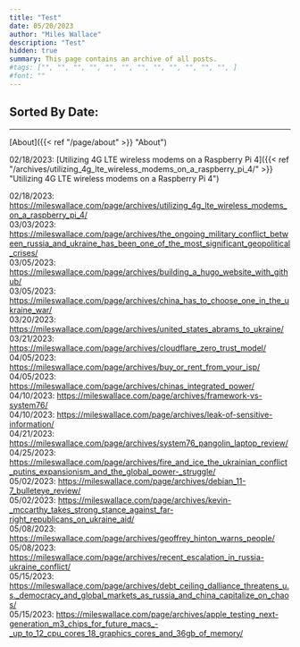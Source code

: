 ```yaml
---
title: "Test"
date: 05/20/2023
author: "Miles Wallace"
description: "Test"
hidden: true
summary: This page contains an archive of all posts.
#tags: ["", "", "", "", "", "", "", "", "", "", "", "", ]
#font: ""
---
```


## Sorted By Date:
____

[About]({{< ref "/page/about" >}} "About")

02/18/2023: [Utilizing 4G LTE wireless modems on a Raspberry Pi 4]({{< ref "/archives/utilizing_4g_lte_wireless_modems_on_a_raspberry_pi_4/" >}} "Utilizing 4G LTE wireless modems on a Raspberry Pi 4")


02/18/2023: https://mileswallace.com/page/archives/utilizing_4g_lte_wireless_modems_on_a_raspberry_pi_4/      
03/03/2023: https://mileswallace.com/page/archives/the_ongoing_military_conflict_between_russia_and_ukraine_has_been_one_of_the_most_significant_geopolitical_crises/  
03/05/2023: https://mileswallace.com/page/archives/building_a_hugo_website_with_github/   
03/05/2023: https://mileswallace.com/page/archives/china_has_to_choose_one_in_the_ukraine_war/    
03/20/2023: https://mileswallace.com/page/archives/united_states_abrams_to_ukraine/  
03/21/2023: https://mileswallace.com/page/archives/cloudflare_zero_trust_model/  
04/05/2023: https://mileswallace.com/page/archives/buy_or_rent_from_your_isp/  
04/05/2023: https://mileswallace.com/page/archives/chinas_integrated_power/    
04/10/2023: https://mileswallace.com/page/archives/framework-vs-system76/  
04/10/2023: https://mileswallace.com/page/archives/leak-of-sensitive-information/   
04/21/2023: https://mileswallace.com/page/archives/system76_pangolin_laptop_review/  
04/25/2023: https://mileswallace.com/page/archives/fire_and_ice_the_ukrainian_conflict_putins_expansionism_and_the_global_power-_struggle/  
05/02/2023: https://mileswallace.com/page/archives/debian_11-7_bulleteye_review/   
05/02/2023: https://mileswallace.com/page/archives/kevin-_mccarthy_takes_strong_stance_against_far-right_republicans_on_ukraine_aid/  
05/08/2023: https://mileswallace.com/page/archives/geoffrey_hinton_warns_people/   
05/08/2023: https://mileswallace.com/page/archives/recent_escalation_in_russia-ukraine_conflict/  
05/15/2023: https://mileswallace.com/page/archives/debt_ceiling_dalliance_threatens_u.s._democracy_and_global_markets_as_russia_and_china_capitalize_on_chaos/  
05/15/2023: https://mileswallace.com/page/archives/apple_testing_next-generation_m3_chips_for_future_macs_-_up_to_12_cpu_cores_18_graphics_cores_and_36gb_of_memory/   
